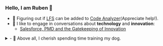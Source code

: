 ### Hello, I am Ruben 👋

- 🔨 Figuring out if [LFS](https://github.com/Lightning-Flow-Scanner) can be added to [Code Analyzer](https://github.com/forcedotcom/code-analyzer/issues/1457)(Appreciate help!).
- 💬 I like to engage in conversations about **technology** and **innovation**:
  - [Salesforce, PMD and the Gatekeeping of Innovation](https://www.linkedin.com/feed/update/urn:li:activity:7336213770270089216/)
<details>
  <summary>- 🐶 Above all, I cherish spending time training my dog.</summary>

  [![Bonnie and Ruben GIF](./media/bonnieandruben.gif)](https://www.youtube.com/@bonnieandruben)
</details>
